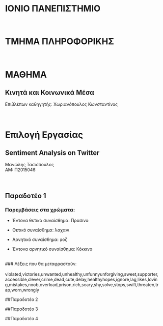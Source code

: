 # ΙΟΝΙΟ ΠΑΝΕΠΙΣΤΗΜΙΟ </br></br>


# ΤΜΗΜΑ ΠΛΗΡΟΦΟΡΙΚΗΣ </br></br>


# ΜΑΘΗΜΑ
## Κινητά και Κοινωνικά Μέσα</br>
 
Επιβλέπων καθηγητής: Χωριανόπουλος Κωνσταντίνος </br></br></br>


# Επιλογή Εργασίας
## Sentiment Analysis on Twitter

Μανώλης Τασιόπουλος</br>
ΑΜ: Π2015046</br></br></br>

## Παραδοτέο 1</br>
### Παρεμβάσεις στα χρώματα:</br>

* Έντονα θετικό συναίσθημα: Πρασινο

* Θετικό συναίσθημα: λαχανι

* Αρνητικό συναίσθημα: ροζ

* Έντονα αρνητικό συναίσθημα: Κόκκινο

</br>
### Λέξεις που θα μεταφραστούν: </br>
</br>
violated,victories,unwanted,unhealthy,unfunnyunforgiving,sweet,supporter,accessible,clever,crime,dead,cute,delay,healthyhopes,ignore,lag,likes,loving,mistakes,noob,overload,prison,rich,scary,shy,solve,stops,swift,threaten,trap,worn,wrongly

##Παραδοτέο 2


##Παραδοτέο 3
</br>

##Παραδοτέο 4
</br>


